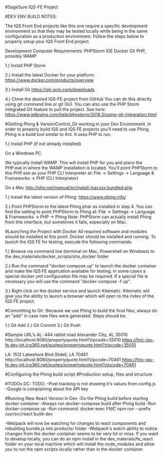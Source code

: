 #SageSure IQS-FE Project

#DEV ENV BUILD NOTES:

The IQS Front End projects like this one require a specific development
environment so that they may be tested locally while being in the same configuration
as a production environment. Follow the steps below to properly setup your IQS Front 
End project.

Development Computer Requirements:
PHPStorm IDE
Docker
Git
PHP, possibly WAMP

1.) Install PHP Storm

2.) Install the latest Docker for your platform:
https://www.docker.com/products/overview

3.) Install Git
https://git-scm.com/downloads

4.) Clone the desired IQS-FE project from GitHub
You can do this directly using git command line or git GUI. You can also
use the PHP Storm integrated Git feature to pull the project. See here:
https://www.jetbrains.com/help/phpstorm/2016.3/using-git-integration.html

#Getting Phing & VersionControl_Git working in your Dev Environment. 
In order to properly build IQS and IQS FE projects you'll need to use Phing. 
Phing is a build tool similar to Ant. It uses PHP to run. 

1.) Install PHP (if not already installed)

On a Windows PC 

We typically install WAMP. This will install PHP for you and place the PHP.exe in where the WAMP installation is located. You'll point PHPStorm to this PHP.exe as your PHP CLI Interpreter at:
File -> Settings -> Language & Frameworks -> PHP (CLI Interpreter)

On a Mac
http://php.net/manual/en/install.macosx.bundled.php

1.) Install the latest version of Phing:
https://www.phing.info/

2.) Point PHPStorm to the latest Phing.phar as installed in step 4. You can find the setting to point PHPStorm to Phing at:
File -> Settings -> Language & Frameworks -> PHP -> Phing
Note: PHPStorm can actually install Phing from this interface, but sometimes it fails, especially on Mac.

#Launching the Project with Docker
All required software and modules should be installed at this point. Docker should be installed
 and running. To launch the IQS FE for testing, execute the following commands:
 
 1.) Browse via command line (terminal on Mac, Powershell on Windows) to the 
 dev_materials/docker_scripts/ohs_docker folder
 
 2.) Run the command "docker-compose up" to launch the docker container and make the IQS FE application
 available for testing. In some cases a special docker yml configuraiton file may be required. If a
 special file is necessary you will use the command "docker-compose -f <special yml file> up".
 
 3.) Right click on the docker service and launch Kitematic. Kitematic will give you the ability to launch a 
 browser which will open to the index of the IQS FE project.


#Committing to Git
-Because we use Phing to build the final files, always do an "add" in case new files
were generated. Steps should be:

1.) Git Add
2.) Git Commit
3.) Git Push


#Sample URL's
AL:
444 rabbit road
Alexander City, AL 35010
http://localhost:8080/propertyquote.html?zipcode=35010
https://fnic-iqs-fe.dev-int.icg360.net/quotes/propertyquote.html?zipcode=35010

LA:
1512 Lakeshore Blvd
Slidell, LA 70461
http://localhost:8080/propertyquote.html?zipcode=70461
https://fnic-iqs-fe.dev-int.icg360.net/quotes/propertyquote.html?zipcode=70461


#Configuring the Phing build script
#Production setup, files and structure

#TODOs
DC: TODO:
-Pixel tracking is not drawing it's values from config.js
-Google is complaining about the API key


#Running New React Version in Dev
-Do the Phing build before starting docker container
-Always run docker-compose build after Phing build
-Run docker-compose up
-Run command: docker exec FNIC npm run --prefix /usr/src/react build-dev

-Webpack will now be watching for changes to react components and rebuilding bundle.js into products/<state> folder
    -Webpack's watch ability to notice changes from the docker container seems to be very hit or miss. If you want to develop locally, you can do an 
    npm install in the dev_materials/fe_react folder on your local machine which will install the node_modules and allow you
    to run the npm scripts locally rather than in the docker container.
